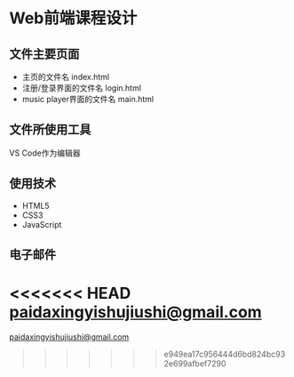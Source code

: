 # Web前端课程设计

## 文件主要页面
- 主页的文件名 index.html
- 注册/登录界面的文件名 login.html
- music player界面的文件名 main.html

## 文件所使用工具 
VS Code作为编辑器

## 使用技术
- HTML5
- CSS3
- JavaScript

## 电子邮件
<<<<<<< HEAD
paidaxingyishujiushi@gmail.com
=======
paidaxingyishujiushi@gmail.com
>>>>>>> e949ea17c956444d6bd824bc932e699afbef7290
